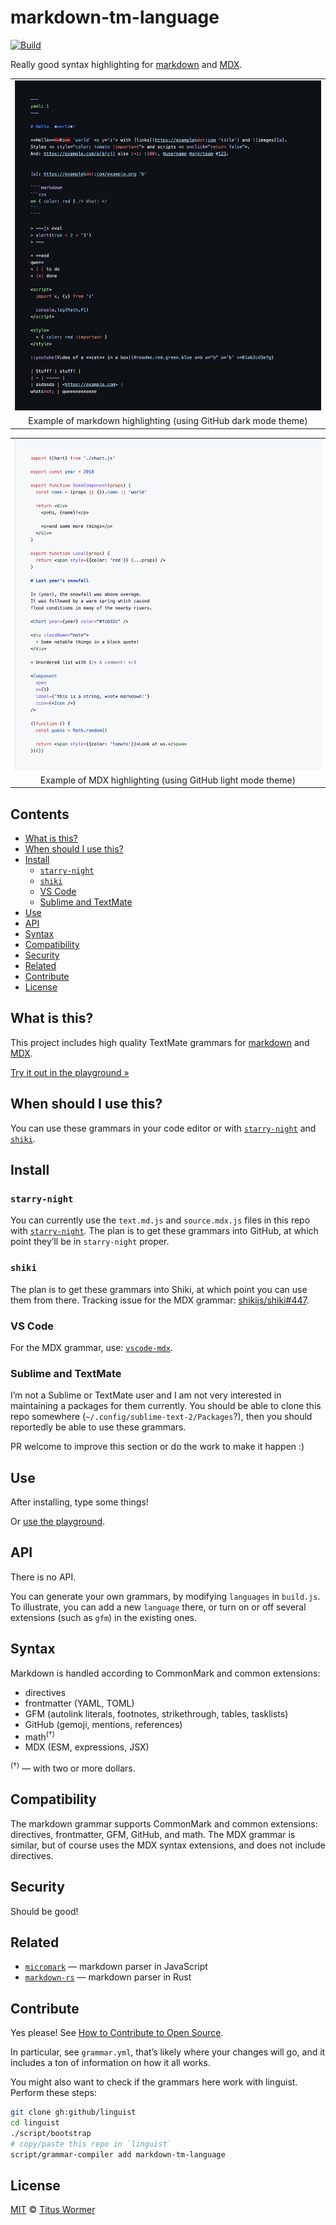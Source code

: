 # markdown-tm-language

[![Build][build-badge]][build]

Really good syntax highlighting for [markdown][] and [MDX][].

<table>
<tr valign="middle">
<td align="center">
  <a href="https://wooorm.com/markdown-tm-language/"><img alt src="screenshot-md-dark.png" width="650"></a>
</td>
</tr>
<tr>
<td align="center">
  Example of markdown highlighting (using GitHub dark mode theme)
</td>
</tr>
</table>

<table>
<tr valign="middle">
<td align="center">
  <a href="https://wooorm.com/markdown-tm-language/"><img alt src="screenshot-mdx-light.png" width="650"></a>
</td>
</tr>
<tr>
<td align="center">
  Example of MDX highlighting (using GitHub light mode theme)
</td>
</tr>
</table>

## Contents

* [What is this?](#what-is-this)
* [When should I use this?](#when-should-i-use-this)
* [Install](#install)
  * [`starry-night`](#starry-night)
  * [`shiki`](#shiki)
  * [VS Code](#vs-code)
  * [Sublime and TextMate](#sublime-and-textmate)
* [Use](#use)
* [API](#api)
* [Syntax](#syntax)
* [Compatibility](#compatibility)
* [Security](#security)
* [Related](#related)
* [Contribute](#contribute)
* [License](#license)

## What is this?

This project includes high quality TextMate grammars for [markdown][] and
[MDX][].

[Try it out in the playground »][demo]

## When should I use this?

You can use these grammars in your code editor or with
[`starry-night`][starry-night] and [`shiki`][shiki].

## Install

### `starry-night`

You can currently use the `text.md.js` and `source.mdx.js` files in this repo
with [`starry-night`][starry-night].
The plan is to get these grammars into GitHub, at which point they’ll be in
`starry-night` proper.

### `shiki`

The plan is to get these grammars into Shiki, at which point you can use them
from there.
Tracking issue for the MDX grammar:
[shikijs/shiki#447](https://github.com/shikijs/shiki/pull/447).

### VS Code

For the MDX grammar, use:
[`vscode-mdx`](https://github.com/mdx-js/mdx-analyzer/tree/main/packages/vscode-mdx).

### Sublime and TextMate

I’m not a Sublime or TextMate user and I am not very interested in maintaining
a packages for them currently.
You should be able to clone this repo somewhere
(`~/.config/sublime-text-2/Packages`?),
then you should reportedly be able to use these grammars.

PR welcome to improve this section or do the work to make it happen :)

## Use

After installing, type some things!

Or [use the playground][demo].

## API

There is no API.

You can generate your own grammars, by modifying `languages` in `build.js`.
To illustrate, you can add a new `language` there, or turn on or off several
extensions (such as `gfm`) in the existing ones.

## Syntax

Markdown is handled according to CommonMark and common extensions:

* directives
* frontmatter (YAML, TOML)
* GFM (autolink literals, footnotes, strikethrough, tables, tasklists)
* GitHub (gemoji, mentions, references)
* math<sup>(†)</sup>
* MDX (ESM, expressions, JSX)

<sup>(†)</sup> — with two or more dollars.

## Compatibility

The markdown grammar supports CommonMark and common extensions: directives,
frontmatter, GFM, GitHub, and math.
The MDX grammar is similar, but of course uses the MDX syntax extensions, and
does not include directives.

## Security

Should be good!

## Related

* [`micromark`](https://github.com/micromark/micromark)
  — markdown parser in JavaScript
* [`markdown-rs`](https://github.com/wooorm/markdown-rs)
  — markdown parser in Rust

## Contribute

Yes please!
See [How to Contribute to Open Source][contribute].

In particular, see `grammar.yml`, that’s likely where your changes will go,
and it includes a ton of information on how it all works.

You might also want to check if the grammars here work with linguist.
Perform these steps:

```sh
git clone gh:github/linguist
cd linguist
./script/bootstrap
# copy/paste this repo in `linguist`
script/grammar-compiler add markdown-tm-language
```

## License

[MIT][license] © [Titus Wormer][author]

<!-- Definitions -->

[build-badge]: https://github.com/wooorm/markdown-tm-language/workflows/main/badge.svg

[build]: https://github.com/wooorm/markdown-tm-language/actions

[license]: license

[author]: https://wooorm.com

[contribute]: https://opensource.guide/how-to-contribute/

[markdown]: https://commonmark.org

[mdx]: https://mdxjs.com

[demo]: https://wooorm.com/markdown-tm-language/

[starry-night]: https://github.com/wooorm/starry-night

[shiki]: https://github.com/shikijs/shiki

